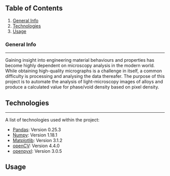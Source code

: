 ## Table of Contents
1. [General Info](#general-info)
2. [Technologies](#technologies)
3. [Usage](#usage)

### General Info
***
Gaining insight into engineering material behaviours and properties has become highly dependent on microscopy analysis
in the modern world.
While obtaining high-quality micrographs is a challenge in itself, a common difficulty is processing and analysing the
data thereafer. The purpose of this project is to automate the analysis of light-microscopy images of alloys and produce
a calculated value for phase/void density based on pixel density.     

## Technologies
***
A list of technologies used within the project:
* [Pandas](https://pandas.pydata.org/): Version 0.25.3 
* [Numpy](https://numpy.org/): Version 1.18.1
* [Matplotlib](https://matplotlib.org/): Version 3.1.2
* [openCV](https://pypi.org/project/opencv-python/): Version 4.4.0
* [openpyxl](https://pypi.org/project/opencv-python/): Version 3.0.5
## Usage
